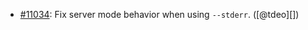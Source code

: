 * [#11034](https://github.com/rubocop/rubocop/issues/11034): Fix server mode behavior when using `--stderr`. ([@tdeo][])
